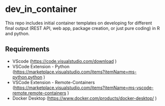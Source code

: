 # **dev_in_container**
This repo includes initial container templates on developing for different final output (REST API, web app, package creation, or just pure coding) in R and python.

## **Requirements**
* VScode (https://code.visualstudio.com/download )
* VSCode Extension - Python (https://marketplace.visualstudio.com/items?itemName=ms-python.python )
* VSCode Extension - Remote-Containers (https://marketplace.visualstudio.com/items?itemName=ms-vscode-remote.remote-containers )
* Docker Desktop (https://www.docker.com/products/docker-desktop/ )




